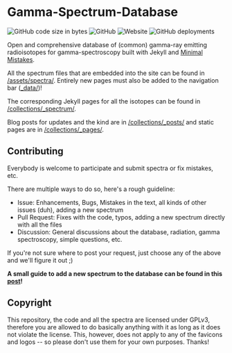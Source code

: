 # Gamma-Spectrum-Database

![GitHub code size in bytes](https://img.shields.io/github/languages/code-size/OpenGammaProject/Gamma-Spectrum-Database?style=flat-square) ![GitHub](https://img.shields.io/github/license/OpenGammaProject/Gamma-Spectrum-Database?style=flat-square) ![Website](https://img.shields.io/website?url=https%3A%2F%2Fgammadb.nuclearphoenix.xyz&style=flat-square) ![GitHub deployments](https://img.shields.io/github/deployments/OpenGammaProject/Gamma-Spectrum-Database/github-pages?label=GitHub%20%20Pages&style=flat-square)

Open and comprehensive database of (common) gamma-ray emitting radioisotopes for gamma-spectroscopy built with Jekyll and [Minimal Mistakes](https://mademistakes.com/work/minimal-mistakes-jekyll-theme/).

All the spectrum files that are embedded into the site can be found in [/assets/spectra/](/assets/spectra/). Entirely new pages must also be added to the navigation bar ([_data/](_data/))!

The corresponding Jekyll pages for all the isotopes can be found in [/collections/_spectrum/](/collections/_spectrum/).

Blog posts for updates and the kind are in [/collections/_posts/](/collections/_posts/) and static pages are in [/collections/_pages/](/collections/_pages/).


## Contributing

Everybody is welcome to participate and submit spectra or fix mistakes, etc.

There are multiple ways to do so, here's a rough guideline:

- Issue: Enhancements, Bugs, Mistakes in the text, all kinds of other issues (duh), adding a new spectrum
- Pull Request: Fixes with the code, typos, adding a new spectrum directly with all the files
- Discussion: General discussions about the database, radiation, gamma spectroscopy, simple questions, etc.

If you're not sure where to post your request, just choose any of the above and we'll figure it out ;)

**A small guide to add a new spectrum to the database can be found in this [post](https://gammadb.nuclearphoenix.xyz/jekyll/update/ready-for-action/#contributing)!**

## Copyright

This repository, the code and all the spectra are licensed under GPLv3, therefore you are allowed to do basically anything with it as long as it does not violate the license. This, however, does not apply to any of the favicons and logos -- so please don't use them for your own purposes. Thanks!

